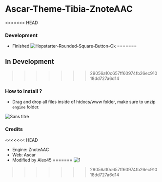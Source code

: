 # Ascar-Theme-Tibia-ZnoteAAC
<<<<<<< HEAD

### Development
- Finished ![Hopstarter-Rounded-Square-Button-Ok](https://user-images.githubusercontent.com/89811188/133524779-24574036-77dd-4a81-b579-8c9c0a6db52e.png)
=======
## In Development
>>>>>>> 29056a10c657ff60974fb26ec91018dd727a6d14

### How to Install ?

- Drag and drop all files inside of htdocs/www folder, make sure to unzip `engine` folder.



![Sans titre](https://user-images.githubusercontent.com/89811188/133524524-89a344d6-d911-4b7f-9e78-cb146a3dea32.png)

### Credits

<<<<<<< HEAD
- Engine: ZnoteAAC
- Web: Ascar
- Modified by Alex45
=======
![1](https://user-images.githubusercontent.com/89811188/133510290-a1386fd7-61e1-49a8-85f9-5e5066a9c8c5.png)

>>>>>>> 29056a10c657ff60974fb26ec91018dd727a6d14
